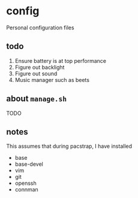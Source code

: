 # config
Personal configuration files

## todo
1. Ensure battery is at top performance
2. Figure out backlight
3. Figure out sound
4. Music manager such as beets

## about `manage.sh`
TODO

## notes
This assumes that during pacstrap, I have installed

- base
- base-devel
- vim
- git
- openssh
- connman

